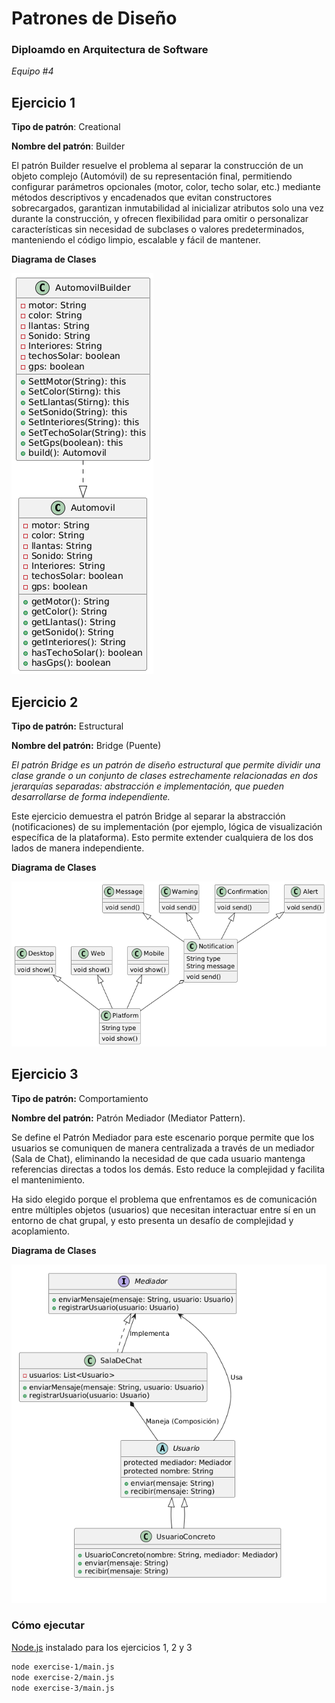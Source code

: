 # Patrones de Diseño
### Diploamdo en Arquitectura de Software

_Equipo #4_

## Ejercicio 1

**Tipo de patrón**: Creational


**Nombre del patrón**: Builder

El patrón Builder resuelve el problema al separar la construcción de un objeto complejo (Automóvil) de su representación final, permitiendo configurar parámetros opcionales (motor, color, techo solar, etc.) mediante métodos descriptivos y encadenados que evitan constructores sobrecargados, garantizan inmutabilidad al inicializar atributos solo una vez durante la construcción, y ofrecen flexibilidad para omitir o personalizar características sin necesidad de subclases o valores predeterminados, manteniendo el código limpio, escalable y fácil de mantener.

**Diagrama de Clases**

![Diagrama de Clases](./exercise-1/diagrama_1.png)

## Ejercicio 2

**Tipo de patrón:** Estructural

**Nombre del patrón:** Bridge (Puente)

_El patrón Bridge es un patrón de diseño estructural que permite dividir una clase grande o un conjunto de clases estrechamente relacionadas en dos jerarquías separadas: abstracción e implementación, que pueden desarrollarse de forma independiente._

Este ejercicio demuestra el patrón Bridge al separar la abstracción (notificaciones) de su implementación (por ejemplo, lógica de visualización específica de la plataforma). Esto permite extender cualquiera de los dos lados de manera independiente.

**Diagrama de Clases**

![Diagrama de Clases](./exercise-2/diagram_2.png)

## Ejercicio 3

**Tipo de patrón:** Comportamiento

**Nombre del patrón:** Patrón Mediador (Mediator Pattern).

Se define el Patrón Mediador para este escenario porque permite que los usuarios se comuniquen de manera centralizada a través de un mediador (Sala de Chat), eliminando la necesidad de que cada usuario mantenga referencias directas a todos los demás. Esto reduce la complejidad y facilita el mantenimiento.

Ha sido elegido porque el problema que enfrentamos es de comunicación entre múltiples objetos (usuarios) que necesitan interactuar entre sí en un entorno de chat grupal, y esto presenta un desafío de complejidad y acoplamiento.

**Diagrama de Clases**

![Diagrama de Clases](./exercise-3/diagrama_clases.png)


### Cómo ejecutar

[Node.js](https://nodejs.org/) instalado para los ejercicios 1, 2 y 3 

```bash
node exercise-1/main.js
node exercise-2/main.js
node exercise-3/main.js
```
